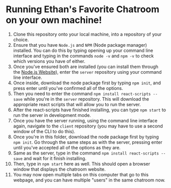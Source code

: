 # Running Ethan's Favorite Chatroom on your own machine!

1. Clone this repository onto your local machine, into a repository of your choice.
2. Ensure that you have `Node.js` and `NPM` (Node package manager) installed. You can do this by typing opening up your command line interface and typing in the commands `node -v` and `npm -v` to check which versions you have of either.
3. Once you've ensured both are installed (you can install them through the [Node.js Website](https://nodejs.org/en)), enter the `server` repository using your command line interface.
4. Once inside, download the node package first by typing `npm init`, and press enter until you've confirmed all of the options. 
5. Then you need to enter the command `npm install react-scripts --save` while you're in the `server` repository. This will download the appropriate react scripts that will allow you to run the server.
6. After the react-scripts have finished installing, you can type `npm start` to run the server in development mode.
7. Once you have the server running, using the command line interface again, navigate to the `client` repository (you may have to use a second window of the CLI to do this).
8. Once you're in this folder, download the node package first by typing `npm init`. Go through the same steps as with the server, pressing enter until you've accepted all of the options as they are. 
9. Same as the server, type in the command `npm install react-scripts --save` and wait for it finish installing.
10. Then, type in `npm start` here as well. This should open a browser window that displays the chatroom website.
11. You may now open multiple tabs on this computer that go to this webpage, and you can have multiple "users" in the same chatroom now.
